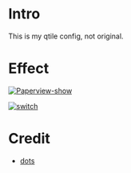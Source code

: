 # Intro

This is my qtile config, not original.

# Effect

[![Paperview-show](https://i.loli.net/2021/11/07/Q1jTdFJiBhnk3pO.png)](https://youtu.be/eHo5ztxF6wo)

[![switch](https://i.loli.net/2021/11/07/cxkiH2KAzjqJDUo.png)](https://youtu.be/pn0Q5soA4Zg)

# Credit

+ [dots](https://github.com/MichalRybecky/dots)
